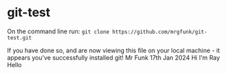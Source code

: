 # git-test

On the command line run:
`git clone https://github.com/mrgfunk/git-test.git`

If you have done so, and are now viewing this file on your local machine - it appears you've successfully installed git!
Mr Funk 17th Jan 2024
Hi I'm Ray
Hello

